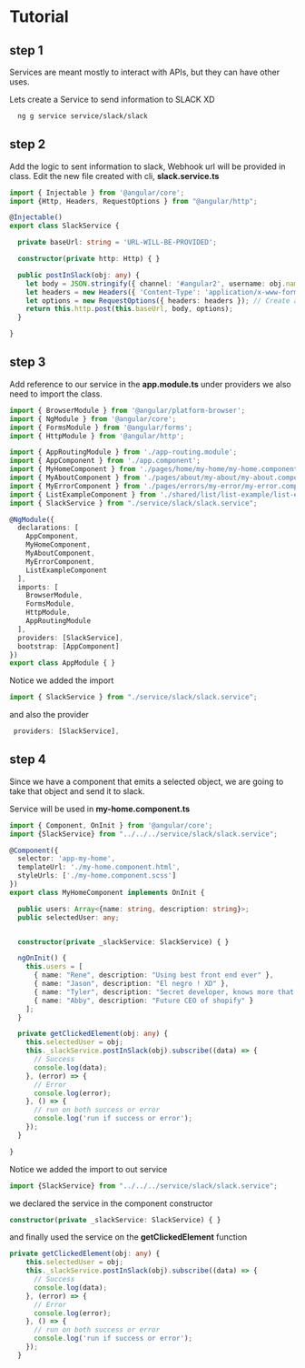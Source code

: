 # Tutorial

## step 1

Services are meant mostly to interact with APIs, but they can have other uses.

Lets create a Service to send information to SLACK XD

```bash
  ng g service service/slack/slack
```

## step 2

Add the logic to sent information to slack, Webhook url will be provided in class.
Edit the new file created with cli, **slack.service.ts**

```typescript
import { Injectable } from '@angular/core';
import {Http, Headers, RequestOptions } from "@angular/http";

@Injectable()
export class SlackService {

  private baseUrl: string = 'URL-WILL-BE-PROVIDED';

  constructor(private http: Http) { }

  public postInSlack(obj: any) {
    let body = JSON.stringify({ channel: '#angular2', username: obj.name , text: obj.description }); // create the object as slack wants it
    let headers = new Headers({ 'Content-Type': 'application/x-www-form-urlencoded; charset=UTF-8' }); // ... Set content type to JSON
    let options = new RequestOptions({ headers: headers }); // Create a request option
    return this.http.post(this.baseUrl, body, options);
  }

}

```

## step 3

Add reference to our service in the **app.module.ts** under providers we also need to import the class.

```typescript
import { BrowserModule } from '@angular/platform-browser';
import { NgModule } from '@angular/core';
import { FormsModule } from '@angular/forms';
import { HttpModule } from '@angular/http';

import { AppRoutingModule } from './app-routing.module';
import { AppComponent } from './app.component';
import { MyHomeComponent } from './pages/home/my-home/my-home.component';
import { MyAboutComponent } from './pages/about/my-about/my-about.component';
import { MyErrorComponent } from './pages/errors/my-error/my-error.component';
import { ListExampleComponent } from './shared/list/list-example/list-example.component';
import { SlackService } from "./service/slack/slack.service";

@NgModule({
  declarations: [
    AppComponent,
    MyHomeComponent,
    MyAboutComponent,
    MyErrorComponent,
    ListExampleComponent
  ],
  imports: [
    BrowserModule,
    FormsModule,
    HttpModule,
    AppRoutingModule
  ],
  providers: [SlackService],
  bootstrap: [AppComponent]
})
export class AppModule { }

```

Notice we added the import 

```typescript
import { SlackService } from "./service/slack/slack.service";
```

and also the provider 

```typescript
 providers: [SlackService],
```

## step 4

Since we have a component that emits a selected object, we are going to take that object and send it to slack.

Service will be used in **my-home.component.ts**

```typescript
import { Component, OnInit } from '@angular/core';
import {SlackService} from "../../../service/slack/slack.service";

@Component({
  selector: 'app-my-home',
  templateUrl: './my-home.component.html',
  styleUrls: ['./my-home.component.scss']
})
export class MyHomeComponent implements OnInit {

  public users: Array<{name: string, description: string}>;
  public selectedUser: any;


  constructor(private _slackService: SlackService) { }

  ngOnInit() {
    this.users = [
      { name: "Rene", description: "Using best front end ever" },
      { name: "Jason", description: "El negro ! XD" },
      { name: "Tyler", description: "Secret developer, knows more that he shows" },
      { name: "Abby", description: "Future CEO of shopify" }
    ];
  }

  private getClickedElement(obj: any) {
    this.selectedUser = obj;
    this._slackService.postInSlack(obj).subscribe((data) => {
      // Success
      console.log(data);
    }, (error) => {
      // Error
      console.log(error);
    }, () => {
      // run on both success or error
      console.log('run if success or error');
    });
  }

}

```

Notice we added the import to out service 

```typescript
import {SlackService} from "../../../service/slack/slack.service";
```

we declared the service in the component constructor

```typescript
constructor(private _slackService: SlackService) { }
```

and finally used the service on the **getClickedElement** function

```typescript
private getClickedElement(obj: any) {
    this.selectedUser = obj;
    this._slackService.postInSlack(obj).subscribe((data) => {
      // Success
      console.log(data);
    }, (error) => {
      // Error
      console.log(error);
    }, () => {
      // run on both success or error
      console.log('run if success or error');
    });
  }
```
